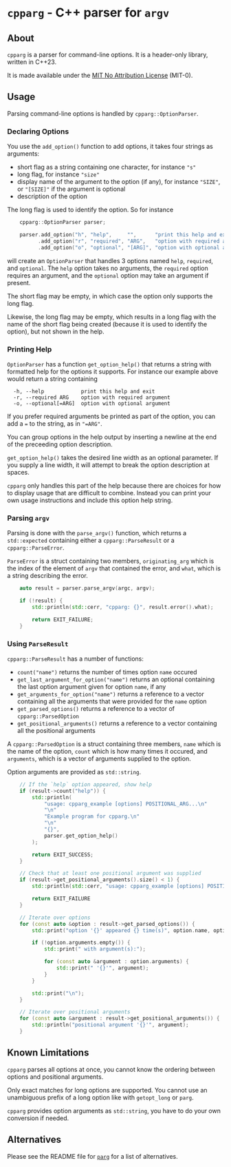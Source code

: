 # `cpparg` - C++ parser for `argv`

## About

`cpparg` is a parser for command-line options. It is a header-only library,
written in C++23.

It is made available under the [MIT No Attribution License](LICENSE) (MIT-0).

## Usage

Parsing command-line options is handled by `cpparg::OptionParser`.

### Declaring Options

You use the `add_option()` function to add options, it takes four strings
as arguments:

  - short flag as a string containing one character, for instance `"s"`
  - long flag, for instance `"size"`
  - display name of the argument to the option (if any), for instance
    `"SIZE"`, or `"[SIZE]"` if the argument is optional
  - description of the option

The long flag is used to identify the option. So for instance

```cpp
    cpparg::OptionParser parser;

    parser.add_option("h", "help",     "",      "print this help and exit")
          .add_option("r", "required", "ARG",   "option with required argument")
          .add_option("o", "optional", "[ARG]", "option with optional argument");
```

will create an `OptionParser` that handles 3 options named `help`,
`required`, and `optional`. The `help` option takes no arguments, the
`required` option requires an argument, and the `optional` option may
take an argument if present.

The short flag may be empty, in which case the option only supports the
long flag.

Likewise, the long flag may be empty, which results in a long flag with
the name of the short flag being created (because it is used to identify
the option), but not shown in the help.

### Printing Help

`OptionParser` has a function `get_option_help()` that returns a string
with formatted help for the options it supports. For instance our example
above would return a string containing

```
  -h, --help            print this help and exit
  -r, --required ARG    option with required argument
  -o, --optional[=ARG]  option with optional argument
```

If you prefer required arguments be printed as part of the option, you can
add a `=` to the string, as in `"=ARG"`.

You can group options in the help output by inserting a newline at the end
of the preceeding option description.

`get_option_help()` takes the desired line width as an optional parameter.
If you supply a line width, it will attempt to break the option description
at spaces.

`cpparg` only handles this part of the help because there are choices for
how to display usage that are difficult to combine. Instead you can print
your own usage instructions and include this option help string.

### Parsing `argv`

Parsing is done with the `parse_argv()` function, which returns a
`std::expected` containing either a `cpparg::ParseResult` or a
`cpparg::ParseError`.

`ParseError` is a struct containing two members, `originating_arg` which is
the index of the element of `argv` that contained the error, and `what`,
which is a string describing the error.

```cpp
    auto result = parser.parse_argv(argc, argv);

    if (!result) {
        std::println(std::cerr, "cpparg: {}", result.error().what);

        return EXIT_FAILURE;
    }
```

### Using `ParseResult`

`cpparg::ParseResult` has a number of functions:

  - `count("name")` returns the number of times option `name` occured
  - `get_last_argument_for_option("name")` returns an optional containing
    the last option argument given for option `name`, if any
  - `get_arguments_for_option("name")` returns a reference to a vector
    containing all the arguments that were provided for the `name` option
  - `get_parsed_options()` returns a reference to a vector of
    `cpparg::ParsedOption`
  - `get_positional_arguments()` returns a reference to a vector containing
    all the positional arguments

A `cpparg::ParsedOption` is a struct containing three members, `name` which
is the name of the option, `count` which is how many times it occured, and
`arguments`, which is a vector of arguments supplied to the option.

Option arguments are provided as `std::string`.

```cpp
    // If the `help` option appeared, show help
    if (result->count("help")) {
        std::println(
            "usage: cpparg_example [options] POSITIONAL_ARG...\n"
            "\n"
            "Example program for cpparg.\n"
            "\n"
            "{}",
            parser.get_option_help()
        );

        return EXIT_SUCCESS;
    }

    // Check that at least one positional argument was supplied
    if (result->get_positional_arguments().size() < 1) {
        std::println(std::cerr, "usage: cpparg_example [options] POSITIONAL_ARG...\n");

        return EXIT_FAILURE
    }

    // Iterate over options
    for (const auto &option : result->get_parsed_options()) {
        std::print("option '{}' appeared {} time(s)", option.name, option.count);

        if (!option.arguments.empty()) {
            std::print(" with argument(s):");

            for (const auto &argument : option.arguments) {
                std::print(" '{}'", argument);
            }
        }

        std::print("\n");
    }

    // Iterate over positional arguments
    for (const auto &argument : result->get_positional_arguments()) {
        std::println("positional argument '{}'", argument);
    }
```

## Known Limitations

`cpparg` parses all options at once, you cannot know the ordering between
options and positional arguments.

Only exact matches for long options are supported. You cannot use an
unambiguous prefix of a long option like with `getopt_long` or `parg`.

`cpparg` provides option arguments as `std::string`, you have to do your
own conversion if needed.

## Alternatives

Please see the README file for [`parg`][parg] for a list of alternatives.

[parg]: https://github.com/jibsen/parg
